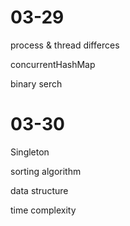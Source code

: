 # 03-29

process & thread differces

concurrentHashMap

binary serch 

# 03-30

Singleton

sorting algorithm

data structure

time complexity

